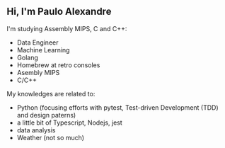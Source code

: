 

## Hi, I'm Paulo Alexandre

I'm studying Assembly MIPS, C and C++:
- Data Engineer
- Machine Learning
- Golang
- Homebrew at retro consoles
- Asembly MIPS
- C/C++


My  knowledges are related to:
- Python (focusing efforts with pytest, Test-driven Development (TDD) and design paterns)
- a little bit of Typescript, Nodejs, jest
- data analysis
- Weather (not so much)
